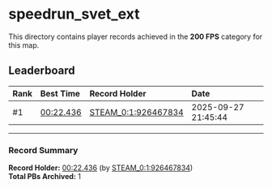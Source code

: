 # speedrun_svet_ext

This directory contains player records achieved in the **200 FPS** category for this map.

## Leaderboard

| Rank | Best Time | Record Holder | Date                |
| :--- | :-------- | :------------ | :------------------ |
| #1   | [00:22.436](./00022436_STEAM_0_1_926467834_20250927-214544.zip) | [STEAM_0:1:926467834](https://speedrun16.com/profile/STEAM_0:1:926467834)   | 2025-09-27 21:45:44 |

---

### Record Summary
**Record Holder:** [00:22.436](./00022436_STEAM_0_1_926467834_20250927-214544.zip) (by [STEAM_0:1:926467834](https://speedrun16.com/profile/STEAM_0:1:926467834))  
**Total PBs Archived:** 1